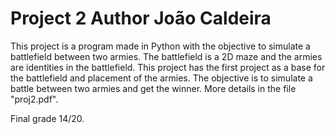 # Project 2 Author João Caldeira
This project is a program made in Python with the objective to simulate a battlefield between two armies. The battlefield is a 2D maze and the armies are identities in the battlefield. This project has the first project as a base for the battlefield and placement of the armies. The objective is to simulate a battle between two armies and get the winner. More details in the file "proj2.pdf".

Final grade 14/20. 

